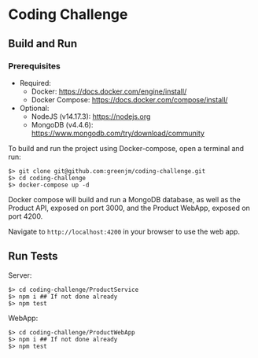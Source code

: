 # Coding Challenge

## Build and Run

### Prerequisites
- Required:
    - Docker: https://docs.docker.com/engine/install/
    - Docker Compose: https://docs.docker.com/compose/install/
- Optional:
    - NodeJS (v14.17.3): https://nodejs.org
    - MongoDB (v4.4.6): https://www.mongodb.com/try/download/community

To build and run the project using Docker-compose, open a terminal and run:
```
$> git clone git@github.com:greenjm/coding-challenge.git
$> cd coding-challenge
$> docker-compose up -d
```

Docker compose will build and run a MongoDB database, as well as the Product API, exposed on port 3000, and the Product WebApp, exposed on port 4200.

Navigate to `http://localhost:4200` in your browser to use the web app.

## Run Tests
Server:
```
$> cd coding-challenge/ProductService
$> npm i ## If not done already
$> npm test
```

WebApp:
```
$> cd coding-challenge/ProductWebApp
$> npm i ## If not done already
$> npm test
```